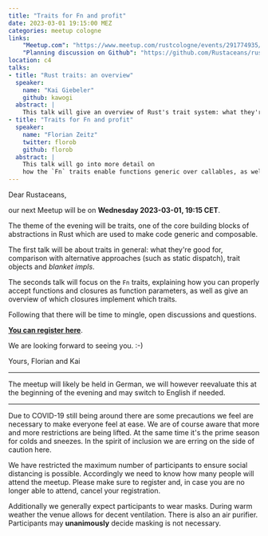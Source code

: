 ```yaml
---
title: "Traits for Fn and profit"
date: 2023-03-01 19:15:00 MEZ
categories: meetup cologne
links:
    "Meetup.com": "https://www.meetup.com/rustcologne/events/291774935/"
    "Planning discussion on Github": "https://github.com/Rustaceans/rust-cologne/issues/103"
location: c4
talks:
- title: "Rust traits: an overview"
  speaker:
    name: "Kai Giebeler"
    github: kawogi
  abstract: |
    This talk will give an overview of Rust's trait system: what they're good for, comparison with alternative approaches (such as static dispatch), trait objects and _blanket impls_.
- title: "Traits for Fn and profit"
  speaker:
    name: "Florian Zeitz"
    twitter: florob
    github: florob
  abstract: |
    This talk will go into more detail on
    how the `Fn` traits enable functions generic over callables, as well as other common use-cases.
---
```

Dear Rustaceans,

our next Meetup will be on **Wednesday 2023-03-01, 19:15 CET**.

The theme of the evening will be traits, one of the core building blocks of abstractions in Rust which are used to make code generic and composable.

The first talk will be about traits in general: what they're good for, comparison with alternative approaches (such as static dispatch), trait objects and _blanket impls_.

The seconds talk will focus on the `Fn` traits, explaining how you can properly accept functions and
closures as function parameters, as well as give an overview of which closures implement which traits.

Following that there will be time to mingle, open discussions and questions.

**[You can register here](https://www.meetup.com/rustcologne/events/291774935/)**.

We are looking forward to seeing you. :-)

Yours,
Florian and Kai

---

The meetup will likely be held in German, we will however reevaluate this at the beginning of the evening and may switch to English if needed.

---

Due to COVID-19 still being around there are some precautions we feel are necessary to make
everyone feel at ease. We are of course aware that more and more restrictions are being lifted.
At the same time it's the prime season for colds and sneezes. In the spirit of inclusion we are
erring on the side of caution here.

We have restricted the maximum number of participants to ensure social distancing is possible.
Accordingly we need to know how many people will attend the meetup.
Please make sure to register and, in case you are no longer able to attend, cancel your registration.

Additionally we generally expect participants to wear masks. During warm weather the venue allows
for decent ventilation. There is also an air purifier. Participants may **unanimously** decide
masking is not necessary.
